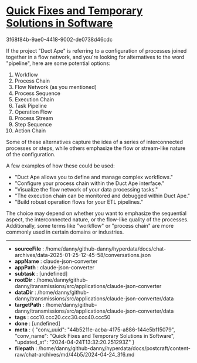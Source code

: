 # [Quick Fixes and Temporary Solutions in Software](https://claude.ai/chat/44b5211e-acba-4175-a886-144e5bf15079)

3f68f84b-9ae0-4418-9002-de0738d46cdc

 If the project "Duct Ape" is referring to a configuration of processes joined together in a flow network, and you're looking for alternatives to the word "pipeline", here are some potential options:

1. Workflow
2. Process Chain
3. Flow Network (as you mentioned)
4. Process Sequence
5. Execution Chain
6. Task Pipeline
7. Operation Flow
8. Process Stream
9. Step Sequence
10. Action Chain

Some of these alternatives capture the idea of a series of interconnected processes or steps, while others emphasize the flow or stream-like nature of the configuration.

A few examples of how these could be used:

- "Duct Ape allows you to define and manage complex workflows."
- "Configure your process chain within the Duct Ape interface."
- "Visualize the flow network of your data processing tasks."
- "The execution chain can be monitored and debugged within Duct Ape."
- "Build robust operation flows for your ETL pipelines."

The choice may depend on whether you want to emphasize the sequential aspect, the interconnected nature, or the flow-like quality of the processes. Additionally, some terms like "workflow" or "process chain" are more commonly used in certain domains or industries.

---

* **sourceFile** : /home/danny/github-danny/hyperdata/docs/chat-archives/data-2025-01-25-12-45-58/conversations.json
* **appName** : claude-json-converter
* **appPath** : claude-json-converter
* **subtask** : [undefined]
* **rootDir** : /home/danny/github-danny/transmissions/src/applications/claude-json-converter
* **dataDir** : /home/danny/github-danny/transmissions/src/applications/claude-json-converter/data
* **targetPath** : /home/danny/github-danny/transmissions/src/applications/claude-json-converter/data
* **tags** : ccc10.ccc20.ccc30.ccc40.ccc50
* **done** : [undefined]
* **meta** : {
  "conv_uuid": "44b5211e-acba-4175-a886-144e5bf15079",
  "conv_name": "Quick Fixes and Temporary Solutions in Software",
  "updated_at": "2024-04-24T13:32:20.251293Z"
}
* **filepath** : /home/danny/github-danny/hyperdata/docs/postcraft/content-raw/chat-archives/md/44b5/2024-04-24_3f6.md